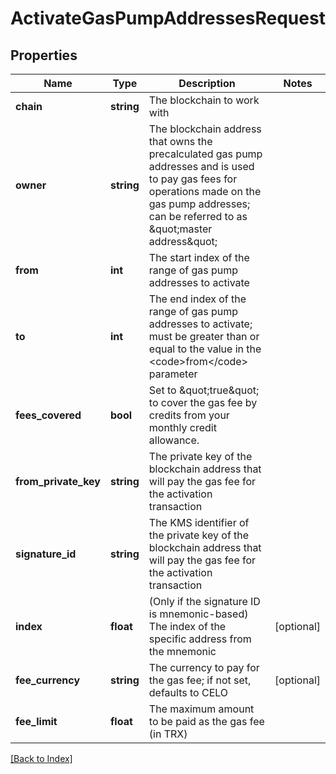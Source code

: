 # ActivateGasPumpAddressesRequest

## Properties

Name | Type | Description | Notes
------------ | ------------- | ------------- | -------------
**chain** | **string** | The blockchain to work with |
**owner** | **string** | The blockchain address that owns the precalculated gas pump addresses and is used to pay gas fees for operations made on the gas pump addresses; can be referred to as \&quot;master address\&quot; |
**from** | **int** | The start index of the range of gas pump addresses to activate |
**to** | **int** | The end index of the range of gas pump addresses to activate; must be greater than or equal to the value in the &lt;code&gt;from&lt;/code&gt; parameter |
**fees_covered** | **bool** | Set to \&quot;true\&quot; to cover the gas fee by credits from your monthly credit allowance. |
**from_private_key** | **string** | The private key of the blockchain address that will pay the gas fee for the activation transaction |
**signature_id** | **string** | The KMS identifier of the private key of the blockchain address that will pay the gas fee for the activation transaction |
**index** | **float** | (Only if the signature ID is mnemonic-based) The index of the specific address from the mnemonic | [optional]
**fee_currency** | **string** | The currency to pay for the gas fee; if not set, defaults to CELO | [optional]
**fee_limit** | **float** | The maximum amount to be paid as the gas fee (in TRX) |

[[Back to Index]](../index.md)
